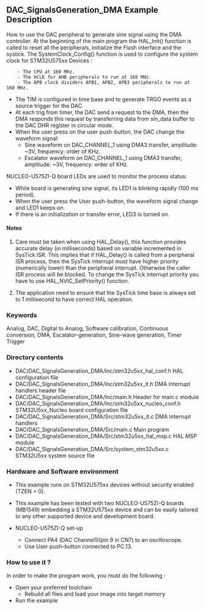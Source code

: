 ## <b>DAC_SignalsGeneration_DMA Example Description</b>

How to use the DAC peripheral to generate sine signal using the DMA controller.
At the beginning of the main program the HAL_Init() function is called to reset all the peripherals, initialize the Flash interface and the systick.
The SystemClock_Config() function is used to configure the system clock for STM32U575xx Devices :

        - The CPU at 160 MHz.
        - The HCLK for AHB peripherals to run at 160 MHz.
        - The APB clock dividers APB1, APB2, APB3 peripherals to run at 160 MHz.

- The TIM is configured in time base and to generate TRGO events as a source trigger for the DAC.
- At each trig from timer, the DAC send a request to the DMA, then the DMA responds this request by
  transferring data from sin_data buffer to the DAC DHR register in circular mode.
- When the user press on the user push-button, the DAC change the waveform signal:
   - Sine waveform on DAC_CHANNEL_1 using DMA3 transfer, amplitude: ~3V, frequency: order of KHz.
   - Escalator waveform on DAC_CHANNEL_1 using DMA3 transfer, amplitude: ~3V, frequency: order of KHz.

NUCLEO-U575ZI-Q board LEDs are used to monitor the process status:

- While board is generating sine signal, its LED1 is blinking rapidly (100 ms period).
- When the user press the User push-button, the waveform signal change and LED1 keeps on.
- If there is an initialization or transfer error, LED3 is turned on.

#### <b>Notes</b>

 1. Care must be taken when using HAL_Delay(), this function provides accurate delay (in milliseconds)
    based on variable incremented in SysTick ISR. This implies that if HAL_Delay() is called from
    a peripheral ISR process, then the SysTick interrupt must have higher priority (numerically lower)
    than the peripheral interrupt. Otherwise the caller ISR process will be blocked.
    To change the SysTick interrupt priority you have to use HAL_NVIC_SetPriority() function.

 2. The application need to ensure that the SysTick time base is always set to 1 millisecond
    to have correct HAL operation.

### <b>Keywords</b>

Analog, DAC, Digital to Analog, Software calibration, Continuous conversion, DMA, Escalator-generation, Sine-wave generation, Timer Trigger

### <b>Directory contents</b>

  - DAC/DAC_SignalsGeneration_DMA/Inc/stm32u5xx_hal_conf.h     HAL configuration file
  - DAC/DAC_SignalsGeneration_DMA/Inc/stm32u5xx_it.h           DMA interrupt handlers header file
  - DAC/DAC_SignalsGeneration_DMA/Inc/main.h                   Header for main.c module
  - DAC/DAC_SignalsGeneration_DMA/Inc/stm32u5xx_nucleo_conf.h  STM32U5xx_Nucleo board configuration file
  - DAC/DAC_SignalsGeneration_DMA/Src/stm32u5xx_it.c           DMA interrupt handlers
  - DAC/DAC_SignalsGeneration_DMA/Src/main.c                   Main program
  - DAC/DAC_SignalsGeneration_DMA/Src/stm32u5xx_hal_msp.c      HAL MSP module
  - DAC/DAC_SignalsGeneration_DMA/Src/system_stm32u5xx.c       STM32U5xx system source file

### <b>Hardware and Software environment</b>

  - This example runs on STM32U575xx devices without security enabled (TZEN = 0).

  - This example has been tested with two NUCLEO-U575ZI-Q boards (MB1549) embedding
    a STM32U575xx device and can be easily tailored to any other supported device
    and development board.

  - NUCLEO-U575ZI-Q set-up
      - Connect PA4 (DAC Channel1)(pin 9 in CN7) to an oscilloscope.
      - Use User push-button connected to PC.13.

### <b>How to use it ?</b>

In order to make the program work, you must do the following :

- Open your preferred toolchain
  - Rebuild all files and load your image into target memory
- Run the example

